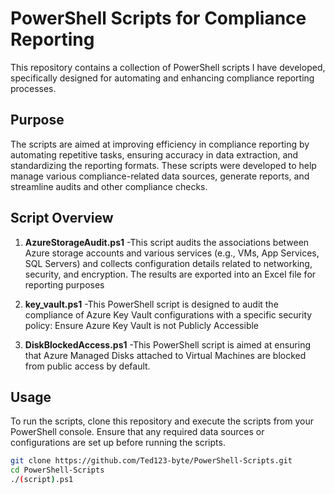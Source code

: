 # PowerShell Scripts for Compliance Reporting

This repository contains a collection of PowerShell scripts I have developed, specifically designed for automating and enhancing compliance reporting processes.

## Purpose

The scripts are aimed at improving efficiency in compliance reporting by automating repetitive tasks, ensuring accuracy in data extraction, and standardizing the reporting formats. These scripts were developed to help manage various compliance-related data sources, generate reports, and streamline audits and other compliance checks.


## Script Overview

1. **AzureStorageAudit.ps1**
   -This script audits the associations between Azure storage accounts and various services (e.g., VMs, App Services, SQL Servers) and collects configuration details related to networking, security, and encryption. The results are exported into an Excel file for reporting purposes

2. **key_vault.ps1**
   -This PowerShell script is designed to audit the compliance of Azure Key Vault configurations with a specific security policy: Ensure Azure Key Vault is not Publicly Accessible

3. **DiskBlockedAccess.ps1**
   -This PowerShell script is aimed at ensuring that Azure Managed Disks attached to Virtual Machines are blocked from public access by default.


## Usage

To run the scripts, clone this repository and execute the scripts from your PowerShell console. Ensure that any required data sources or configurations are set up before running the scripts.

```bash
git clone https://github.com/Ted123-byte/PowerShell-Scripts.git
cd PowerShell-Scripts
./(script).ps1
